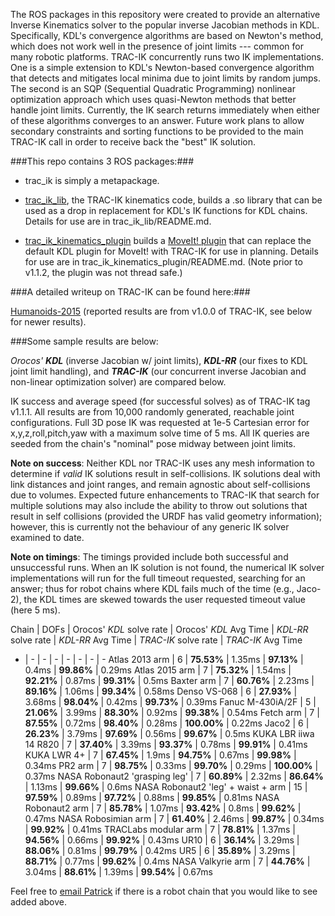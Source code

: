 The ROS packages in this repository were created to provide an alternative
Inverse Kinematics solver to the popular inverse Jacobian methods in KDL.
Specifically, KDL's convergence algorithms are based on Newton's method, which
does not work well in the presence of joint limits --- common for many robotic
platforms.  TRAC-IK concurrently runs two IK implementations.  One is a simple
extension to KDL's Newton-based convergence algorithm that detects and
mitigates local minima due to joint limits by random jumps.  The second is an
SQP (Sequential Quadratic Programming) nonlinear optimization approach which
uses quasi-Newton methods that better handle joint limits.  Currently, the IK
search returns immediately when either of these algorithms converges to an
answer.  Future work plans to allow secondary constraints and sorting
functions to be provided to the main TRAC-IK call in order to receive back the
"best" IK solution.

###This repo contains 3 ROS packages:###

- trac\_ik is simply a metapackage.  

- [trac\_ik\_lib](https://bitbucket.org/traclabs/trac_ik/src/HEAD/trac_ik_lib), the TRAC-IK kinematics code,
builds a .so library that can be used as a drop in replacement for KDL's IK
functions for KDL chains. Details for use are in trac\_ik\_lib/README.md.

- [trac\_ik\_kinematics\_plugin](https://bitbucket.org/traclabs/trac_ik/src/HEAD/trac_ik_kinematics_plugin) builds a [MoveIt! plugin](http://moveit.ros.org/documentation/concepts/#kinematics) that can
replace the default KDL plugin for MoveIt! with TRAC-IK for use in planning.
Details for use are in trac\_ik\_kinematics\_plugin/README.md. (Note prior to v1.1.2, the plugin was not thread safe.)

###A detailed writeup on TRAC-IK can be found here:###

[Humanoids-2015](https://personal.traclabs.com/~pbeeson/publications/b2hd-Beeson-humanoids-15.html) (reported results are from v1.0.0 of TRAC-IK, see below for newer results).

###Some sample results are below: 

_Orocos' **KDL**_ (inverse Jacobian w/ joint limits), _**KDL-RR**_ (our fixes to KDL joint limit handling), and _**TRAC-IK**_ (our concurrent inverse Jacobian and non-linear optimization solver) are compared below.

IK success and average speed (for successful solves) as of TRAC-IK tag v1.1.1.  All results are from 10,000 randomly generated, reachable joint configurations.  Full 3D pose IK was requested at 1e-5 Cartesian error for x,y,z,roll,pitch,yaw with a maximum solve time of 5 ms.  All IK queries are seeded from the chain's "nominal" pose midway between joint limits.

**Note on success**: Neither KDL nor TRAC-IK uses any mesh information to determine if _valid_ IK solutions result in self-collisions.  IK solutions deal with link distances and joint ranges, and remain agnostic about self-collisions due to volumes.  Expected future enhancements to TRAC-IK that search for multiple solutions may also include the ability to throw out solutions that result in self collisions (provided the URDF has valid geometry information); however, this is currently not the behaviour of any generic IK solver examined to date.

**Note on timings**: The timings provided include both successful and unsuccessful runs.  When an IK solution is not found, the numerical IK solver implementations will run for the full timeout requested, searching for an answer; thus for robot chains where KDL fails much of the time (e.g., Jaco-2), the KDL times are skewed towards the user requested timeout value (here 5 ms).  

Chain | DOFs | Orocos' _KDL_ solve rate | Orocos' _KDL_ Avg Time | _KDL-RR_ solve rate | _KDL-RR_ Avg Time | _TRAC-IK_ solve rate | _TRAC-IK_ Avg Time
- | - | - | - | - | - | - | -
Atlas 2013 arm | 6 | **75.53%** | 1.35ms | **97.13%** | 0.4ms | **99.86%** | 0.29ms
Atlas 2015 arm | 7 | **75.32%** | 1.54ms | **92.21%** | 0.87ms | **99.31%** | 0.5ms
Baxter arm | 7 | **60.76%** | 2.23ms | **89.16%** | 1.06ms | **99.34%** | 0.58ms
Denso VS-068 | 6 | **27.93%** | 3.68ms | **98.04%** | 0.42ms | **99.73%** | 0.39ms
Fanuc M-430iA/2F | 5 | **21.06%** | 3.99ms | **88.30%** | 0.92ms | **99.38%** | 0.54ms
Fetch arm | 7 | **87.55%** | 0.72ms | **98.40%** | 0.28ms | **100.00%** | 0.22ms
Jaco2 | 6 | **26.23%** | 3.79ms | **97.69%** | 0.56ms | **99.67%** | 0.5ms
KUKA LBR iiwa 14 R820 | 7 | **37.40%** | 3.39ms | **93.37%** | 0.78ms | **99.91%** | 0.41ms
KUKA LWR 4+ | 7 | **67.45%** | 1.9ms | **94.75%** | 0.67ms | **99.98%** | 0.34ms
PR2 arm | 7 | **98.75%** | 0.33ms | **99.70%** | 0.29ms | **100.00%** | 0.37ms
NASA Robonaut2 'grasping leg' | 7 | **60.89%** | 2.32ms | **86.64%** | 1.13ms | **99.66%** | 0.6ms
NASA Robonaut2 'leg' + waist + arm | 15 | **97.59%** | 0.89ms | **97.72%** | 0.88ms | **99.85%** | 0.81ms
NASA Robonaut2 arm | 7 | **85.78%** | 1.07ms | **93.42%** | 0.8ms | **99.62%** | 0.47ms
NASA Robosimian arm | 7 | **61.40%** | 2.46ms | **99.87%** | 0.34ms | **99.92%** | 0.41ms
TRACLabs modular arm | 7 | **78.81%** | 1.37ms | **94.56%** | 0.66ms | **99.92%** | 0.43ms
UR10 | 6 | **36.14%** | 3.29ms | **88.06%** | 0.81ms | **99.79%** | 0.42ms
UR5 | 6 | **35.89%** | 3.29ms | **88.71%** | 0.77ms | **99.62%** | 0.4ms
NASA Valkyrie arm | 7 | **44.76%** | 3.04ms | **88.61%** | 1.39ms | **99.54%** | 0.67ms

Feel free to [email Patrick](mailto:pbeeson@traclabs.com) if there is a robot chain that you would like to see added above.